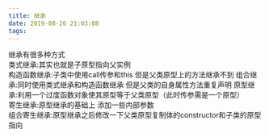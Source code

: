 ```yaml
---
title: 继承
date: 2019-08-26 21:03:08
tags:
---
```


继承有很多种方式  
类式继承:其实也就是子原型指向父实例  
构造函数继承:子类中使用call传参和this 但是父类原型上的方法继承不到 
组合继承:同时使用类式继承和构造函数继承 但是父类的自身属性方法重复声明 
原型继承:利用一个过度函数对象使其原型等于父类原型（此时传参需是一个原型）   
寄生继承:原型继承的基础上 添加一些内部参数  
组合寄生继承:原型继承之后修改一下父类原型复制体的constructor和子类的原型指向

